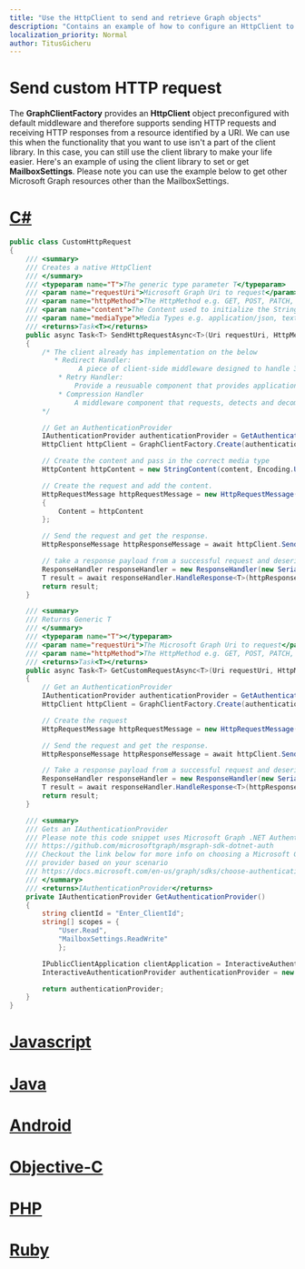 ```yaml
---
title: "Use the HttpClient to send and retrieve Graph objects"
description: "Contains an example of how to configure an HttpClient to work with Microsoft Graph."
localization_priority: Normal
author: TitusGicheru
---
```


# Send custom HTTP request

The **GraphClientFactory** provides an **HttpClient** object preconfigured with default middleware and therefore supports sending HTTP requests and receiving HTTP responses from a resource identified by a URI. We can use this when the functionality that you want to use isn't a part of the client library. In this case, you can still use the client library to make your life easier. Here's an example of using the client library to set or get **MailboxSettings**. Please note you can use the example below to get other Microsoft Graph resources other than the MailboxSettings.

# [C#](#tab/CS)

```csharp
public class CustomHttpRequest
{
    /// <summary>
    /// Creates a native HttpClient  
    /// </summary>
    /// <typeparam name="T">The generic type parameter T</typeparam>
    /// <param name="requestUri">Microsoft Graph Uri to request</param>
    /// <param name="httpMethod">The HttpMethod e.g. GET, POST, PATCH, PUT</param>
    /// <param name="content">The Content used to initialize the String Content</param>
    /// <param name="mediaType">Media Types e.g. application/json, text/message</param>
    /// <returns>Task<T></returns>
    public async Task<T> SendHttpRequestAsync<T>(Uri requestUri, HttpMethod httpMethod, string content, string mediaType)
    {     
        /* The client already has implementation on the below
           * Redirect Handler:
                 A piece of client-side middleware designed to handle 3XX responses transparently so that application code doesn’t need to.
            * Retry Handler:
                Provide a reusuable component that provides application developers with effective handling of failed requests that can be retried.
            * Compression Handler
                A middleware component that requests, detects and decompresses response bodies.  
        */

        // Get an AuthenticationProvider 
        IAuthenticationProvider authenticationProvider = GetAuthenticationProvider();
        HttpClient httpClient = GraphClientFactory.Create(authenticationProvider);

        // Create the content and pass in the correct media type
        HttpContent httpContent = new StringContent(content, Encoding.UTF8, mediaType);

        // Create the request and add the content.
        HttpRequestMessage httpRequestMessage = new HttpRequestMessage(httpMethod, requestUri)
        {
            Content = httpContent
        };

        // Send the request and get the response.
        HttpResponseMessage httpResponseMessage = await httpClient.SendAsync(httpRequestMessage);

        // take a response payload from a successful request and deserialize it into a strong type.
        ResponseHandler responseHandler = new ResponseHandler(new Serializer());
        T result = await responseHandler.HandleResponse<T>(httpResponseMessage);
        return result;
    }

    /// <summary>
    /// Returns Generic T
    /// </summary>
    /// <typeparam name="T"></typeparam>
    /// <param name="requestUri">The Microsoft Graph Uri to request</param>
    /// <param name="httpMethod">The HttpMethod e.g. GET, POST, PATCH, PUT</param>
    /// <returns>Task<T></returns>
    public async Task<T> GetCustomRequestAsync<T>(Uri requestUri, HttpMethod httpMethod)
    {
        // Get an AuthenticationProvider 
        IAuthenticationProvider authenticationProvider = GetAuthenticationProvider();
        HttpClient httpClient = GraphClientFactory.Create(authenticationProvider);

        // Create the request 
        HttpRequestMessage httpRequestMessage = new HttpRequestMessage(httpMethod, requestUri);

        // Send the request and get the response.
        HttpResponseMessage httpResponseMessage = await httpClient.SendAsync(httpRequestMessage);

        // Take a response payload from a successful request and deserialize it into a strong type.
        ResponseHandler responseHandler = new ResponseHandler(new Serializer());
        T result = await responseHandler.HandleResponse<T>(httpResponseMessage);
        return result;
    }

    /// <summary>
    /// Gets an IAuthenticationProvider
    /// Please note this code snippet uses Microsoft Graph .NET Authentication Provider Library
    /// https://github.com/microsoftgraph/msgraph-sdk-dotnet-auth
    /// Checkout the link below for more info on choosing a Microsoft Graph authentication
    /// provider based on your scenario
    /// https://docs.microsoft.com/en-us/graph/sdks/choose-authentication-providers?tabs=CS
    /// </summary>
    /// <returns>IAuthenticationProvider</returns>
    private IAuthenticationProvider GetAuthenticationProvider()
    {
        string clientId = "Enter_ClientId";
        string[] scopes = {
            "User.Read",
            "MailboxSettings.ReadWrite"
            };

        IPublicClientApplication clientApplication = InteractiveAuthenticationProvider.CreateClientApplication(clientId);
        InteractiveAuthenticationProvider authenticationProvider = new InteractiveAuthenticationProvider(clientApplication, scopes);

        return authenticationProvider;
    }
}
```

# [Javascript](#tab/Javascript)

<!-- TODO -->

# [Java](#tab/Java)

<!-- TODO -->

# [Android](#tab/Android)

<!-- TODO -->

# [Objective-C](#tab/Objective-C)

<!-- TODO -->

# [PHP](#tab/PHP)

<!-- TODO -->

# [Ruby](#tab/Ruby)

<!-- TODO -->